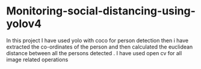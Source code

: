 # Monitoring-social-distancing-using-yolov4
In this project I have used yolo with coco for person detection 
then i have extracted the co-ordinates of the person and then calculated the euclidean distance between all the persons detected .
I have used open cv for all image related operations
